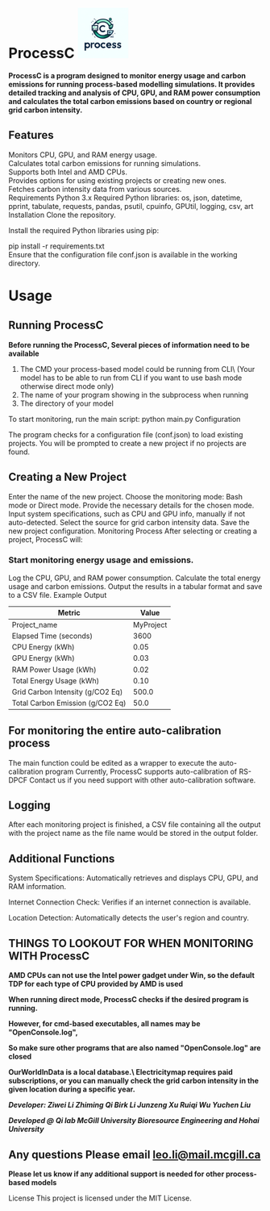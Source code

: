 # ProcessC <img src="https://github.com/lzwei196/ProcessC/blob/main/logo/logo_processc.jpg" width="100" />


**ProcessC is a program designed to monitor energy usage and carbon emissions for running process-based modelling simulations.
It provides detailed tracking and analysis of CPU, GPU, and RAM power consumption and calculates the total carbon emissions based on
country or regional grid carbon intensity.**

## Features
Monitors CPU, GPU, and RAM energy usage.\
Calculates total carbon emissions for running simulations.\
Supports both Intel and AMD CPUs.\
Provides options for using existing projects or creating new ones.\
Fetches carbon intensity data from various sources.\
Requirements
Python 3.x
Required Python libraries: os, json, datetime, pprint, tabulate, requests, pandas, psutil, cpuinfo, GPUtil, logging, csv, art
Installation
Clone the repository.

Install the required Python libraries using pip:

pip install -r requirements.txt\
Ensure that the configuration file conf.json is available in the working directory.

# Usage
## Running ProcessC
**Before running the ProcessC, Several pieces of information need to be available**
1. The CMD your process-based model could be running from CLI\ (Your model has to be able to run from CLI if you want to use bash mode otherwise direct mode only)
2. The name of your program showing in the subprocess when running
3. The directory of your model
   
To start monitoring, run the main script:
python main.py
Configuration

The program checks for a configuration file (conf.json) to load existing projects. 
You will be prompted to create a new project if no projects are found.

## Creating a New Project
Enter the name of the new project.
Choose the monitoring mode: Bash mode or Direct mode.
Provide the necessary details for the chosen mode.
Input system specifications, such as CPU and GPU info, manually if not auto-detected.
Select the source for grid carbon intensity data.
Save the new project configuration.
Monitoring Process
After selecting or creating a project, ProcessC will:

### Start monitoring energy usage and emissions.
Log the CPU, GPU, and RAM power consumption.
Calculate the total energy usage and carbon emissions.
Output the results in a tabular format and save to a CSV file.
Example Output

| Metric                          | Value     |
|---------------------------------|-----------|
| Project_name                    | MyProject |
| Elapsed Time (seconds)          | 3600      |
| CPU Energy (kWh)                | 0.05      |
| GPU Energy (kWh)                | 0.03      |
| RAM Power Usage (kWh)           | 0.02      |
| Total Energy Usage (kWh)        | 0.10      |
| Grid Carbon Intensity (g/CO2 Eq)| 500.0     |
| Total Carbon Emission (g/CO2 Eq)| 50.0      |

## For monitoring the entire auto-calibration process
The main function could be edited as a wrapper to execute the auto-calibration program
Currently, ProcessC supports auto-calibration of RS-DPCF
Contact us if you need support with other auto-calibration software.

## Logging
After each monitoring project is finished, a CSV file containing all the output with the project name as the file name would be stored in the output folder.

## Additional Functions
System Specifications: Automatically retrieves and displays CPU, GPU, and RAM information.

Internet Connection Check: Verifies if an internet connection is available.

Location Detection: Automatically detects the user's region and country.

## THINGS TO LOOKOUT FOR WHEN MONITORING WITH ProcessC

**AMD CPUs can not use the Intel power gadget under Win, so the default TDP for each type of CPU provided by AMD is used**

**When running direct mode, ProcessC checks if the desired program is running.**

**However, for cmd-based executables, all names may be "OpenConsole.log",**

**So make sure other programs that are also named "OpenConsole.log" are closed**

**OurWorldInData is a local database.\ Electricitymap requires paid subscriptions, or you can manually check the grid carbon intensity in the given location during a specific year.**

***Developer: Ziwei Li Zhiming Qi Birk Li Junzeng Xu Ruiqi Wu Yuchen Liu***

***Developed @ Qi lab McGill University Bioresource Engineering and Hohai University***

## Any questions Please email leo.li@mail.mcgill.ca

**Please let us know if any additional support is needed for other process-based models**


License
This project is licensed under the MIT License.
